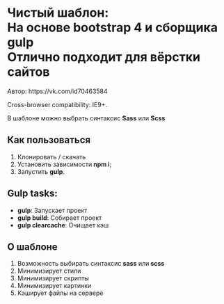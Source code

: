 <h1><strong>Чистый шаблон:</strong> <br>На основе bootstrap 4 и сборщика gulp <br>Отлично подходит для вёрстки сайтов</h1>
<p>Автор: https://vk.com/id70463584</p>


<p>Cross-browser compatibility: IE9+.</p>

<p>В шаблоне можно выбрать синтаксис <strong>Sass</strong> или <strong>Scss</strong></p>

<h2>Как пользоваться</h2>

<ol>
	<li>Клонировать / скачать</li>
	<li>Установить зависимости<strong> npm i</strong>;</li>
	<li>Запустить <strong>gulp</strong>.</li>
</ol>

<h2>Gulp tasks:</h2>

<ul>
	<li><strong>gulp</strong>: Запускает проект</li>
	<li><strong>gulp build</strong>: Собирает проект</li>
	<li><strong>gulp clearcache</strong>: Очищает кэш</li>
</ul>

<h2>О шаблоне</h2>

<ol>
	<li>Возможность выбирать синтаксис <strong> sass</strong> или<strong> scss</strong></li>
	<li>Минимизирует стили</li>
	<li>Минимизирует скрипты</li>
	<li>Минимизирует картинки</li>
	<li>Кэширует файлы на сервере</li>
</ol>
